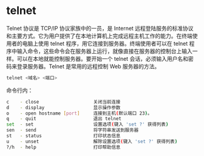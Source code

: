# telnet

Telnet 协议是 TCP/IP 协议家族中的一员，是 Internet 远程登陆服务的标准协议和主要方式。它为用户提供了在本地计算机上完成远程主机工作的能力。在终端使用者的电脑上使用 telnet 程序，用它连接到服务器。终端使用者可以在 telnet 程序中输入命令，这些命令会在服务器上运行，就像直接在服务器的控制台上输入一样。可以在本地就能控制服务器。要开始一个 telnet 会话，必须输入用户名和密码来登录服务器。Telnet 是常用的远程控制 Web 服务器的方法。

```sh
telnet <域名> <端口>
```

命令行内：

```sh
c    - close                    关闭当前连接
d    - display                  显示操作参数
o    - open hostname [port]     连接到主机(默认端口 23)。
q    - quit                     退出 telnet
set  - set                      设置选项(键入 'set ?' 获得列表)
sen  - send                     将字符串发送到服务器
st   - status                   打印状态信息
u    - unset                    解除设置选项(键入 'set ?' 获得列表)
?/h  - help                     打印帮助信息
```

